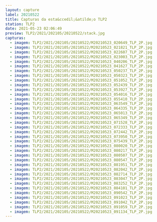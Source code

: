 ```yaml
---
layout: capture
label: 20210522
title: Capturas da esta&ccedil;&atilde;o TLP2
station: TLP2
date: 2021-05-23 02:06:49
preview: TLP2/2021/202105/20210522/stack.jpg
capturas:
  - imagem: TLP2/2021/202105/20210522/M20210523_020649_TLP_2P.jpg
  - imagem: TLP2/2021/202105/20210522/M20210523_021821_TLP_2P.jpg
  - imagem: TLP2/2021/202105/20210522/M20210523_022607_TLP_2P.jpg
  - imagem: TLP2/2021/202105/20210522/M20210523_023003_TLP_2P.jpg
  - imagem: TLP2/2021/202105/20210522/M20210523_040206_TLP_2P.jpg
  - imagem: TLP2/2021/202105/20210522/M20210523_041627_TLP_2P.jpg
  - imagem: TLP2/2021/202105/20210522/M20210523_050237_TLP_2P.jpg
  - imagem: TLP2/2021/202105/20210522/M20210523_050323_TLP_2P.jpg
  - imagem: TLP2/2021/202105/20210522/M20210523_051052_TLP_2P.jpg
  - imagem: TLP2/2021/202105/20210522/M20210523_052439_TLP_2P.jpg
  - imagem: TLP2/2021/202105/20210522/M20210523_053927_TLP_2P.jpg
  - imagem: TLP2/2021/202105/20210522/M20210523_054016_TLP_2P.jpg
  - imagem: TLP2/2021/202105/20210522/M20210523_055410_TLP_2P.jpg
  - imagem: TLP2/2021/202105/20210522/M20210523_063549_TLP_2P.jpg
  - imagem: TLP2/2021/202105/20210522/M20210523_064335_TLP_2P.jpg
  - imagem: TLP2/2021/202105/20210522/M20210523_065013_TLP_2P.jpg
  - imagem: TLP2/2021/202105/20210522/M20210523_065349_TLP_2P.jpg
  - imagem: TLP2/2021/202105/20210522/M20210523_071528_TLP_2P.jpg
  - imagem: TLP2/2021/202105/20210522/M20210523_072333_TLP_2P.jpg
  - imagem: TLP2/2021/202105/20210522/M20210523_072442_TLP_2P.jpg
  - imagem: TLP2/2021/202105/20210522/M20210523_073950_TLP_2P.jpg
  - imagem: TLP2/2021/202105/20210522/M20210523_075439_TLP_2P.jpg
  - imagem: TLP2/2021/202105/20210522/M20210523_080020_TLP_2P.jpg
  - imagem: TLP2/2021/202105/20210522/M20210523_080217_TLP_2P.jpg
  - imagem: TLP2/2021/202105/20210522/M20210523_080507_TLP_2P.jpg
  - imagem: TLP2/2021/202105/20210522/M20210523_080547_TLP_2P.jpg
  - imagem: TLP2/2021/202105/20210522/M20210523_081951_TLP_2P.jpg
  - imagem: TLP2/2021/202105/20210522/M20210523_082042_TLP_2P.jpg
  - imagem: TLP2/2021/202105/20210522/M20210523_082714_TLP_2P.jpg
  - imagem: TLP2/2021/202105/20210522/M20210523_083047_TLP_2P.jpg
  - imagem: TLP2/2021/202105/20210522/M20210523_083252_TLP_2P.jpg
  - imagem: TLP2/2021/202105/20210522/M20210523_084101_TLP_2P.jpg
  - imagem: TLP2/2021/202105/20210522/M20210523_090542_TLP_2P.jpg
  - imagem: TLP2/2021/202105/20210522/M20210523_091023_TLP_2P.jpg
  - imagem: TLP2/2021/202105/20210522/M20210523_091042_TLP_2P.jpg
  - imagem: TLP2/2021/202105/20210522/M20210523_091059_TLP_2P.jpg
  - imagem: TLP2/2021/202105/20210522/M20210523_091134_TLP_2P.jpg
---
```

